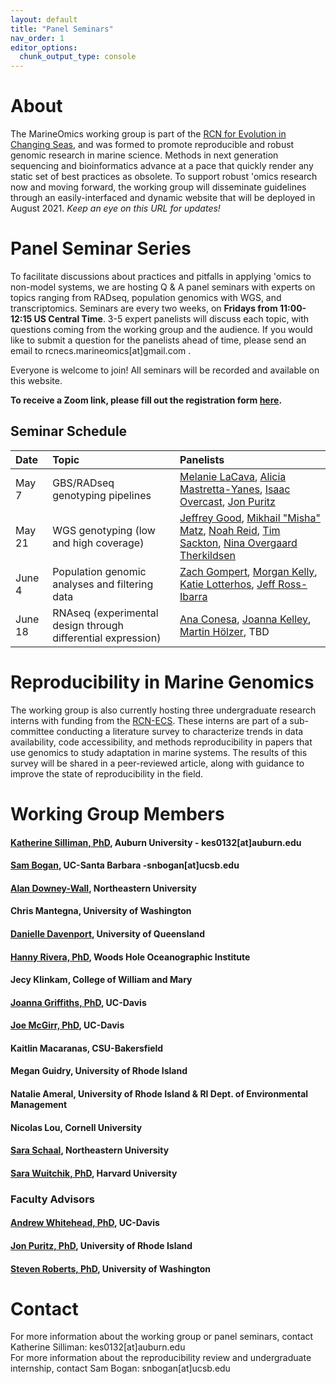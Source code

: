 ```yaml
---
layout: default
title: "Panel Seminars"
nav_order: 1
editor_options: 
  chunk_output_type: console
---
```




# About

The MarineOmics working group is part of the [RCN for Evolution in Changing Seas](https://rcn-ecs.github.io/), and was formed to promote reproducible and robust genomic research in marine science. Methods in next generation sequencing and bioinformatics advance at a pace that quickly render any static set of best practices as obsolete. To support robust 'omics research now and moving forward, the working group will disseminate guidelines through an easily-interfaced and dynamic website that will be deployed in August 2021. *Keep an eye on this URL for updates!*

# Panel Seminar Series

To facilitate discussions about practices and pitfalls in applying 'omics to non-model systems, we are hosting Q & A panel seminars with experts on topics ranging from RADseq, population genomics with WGS, and transcriptomics. Seminars are every two weeks, on **Fridays from 11:00-12:15 US Central Time**. 3-5 expert panelists will discuss each topic, with questions coming from the working group and the audience. If you would like to submit a question for the panelists ahead of time, please send an email to rcnecs.marineomics[at]gmail.com . 

Everyone is welcome to join! All seminars will be recorded and available on this website.    

**To receive a Zoom link, please fill out the registration form [here](
https://auburn.zoom.us/meeting/register/tZ0ode2rpz4sG9Il_TuYexWfqd6HyjdQ58Zi).**  

## Seminar Schedule

| Date        | Topic       | Panelists     |
| :---        | :---        | :---          |
| May 7         | GBS/RADseq genotyping pipelines     | [Melanie LaCava](https://melanielacava.weebly.com/), [Alicia Mastretta-Yanes](http://mastrettayanes-lab.org/), [Isaac Overcast](https://isaacovercast.github.io/), [Jon Puritz](https://www.marineevoeco.com/)   |
| May 21       |  WGS genotyping (low and high coverage)     | [Jeffrey Good](http://www.thegoodlab.org/), [Mikhail "Misha" Matz](https://matzlab.weebly.com/), [Noah Reid](http://nreid.github.io/), [Tim Sackton](https://scholar.harvard.edu/tsackton), [Nina Overgaard Therkildsen](https://www.therkildsenlab.com/) |
| June 4       |  Population genomic analyses and filtering data     | [Zach Gompert](https://gompertlab.com/), [Morgan Kelly](http://www.morgankelly.biology.lsu.edu/), [Katie Lotterhos](https://sites.google.com/site/katielotterhos/home), [Jeff Ross-Ibarra](https://rilab.ucdavis.edu/) |
| June 18       |  RNAseq (experimental design through differential expression)     | [Ana Conesa](http://conesalab.org/), [Joanna Kelley](https://labs.wsu.edu/genomes/), [Martin Hölzer](https://hoelzer-lab.github.io/), TBD|

# Reproducibility in Marine Genomics  
The working group is also currently hosting three undergraduate research interns with funding from the [RCN-ECS](https://rcn-ecs.github.io/). These interns are part of a sub-committee conducting a literature survey to characterize trends in data availability, code accessibility, and methods reproducibility in papers that use genomics to study adaptation in marine systems. The results of this survey will be shared in a peer-reviewed article, along with guidance to improve the state of reproducibility in the field. 

# Working Group Members  

#### [Katherine Silliman, PhD](https://ksilliman.weebly.com/), Auburn University - kes0132[at]auburn.edu
#### [Sam Bogan](http://www.hofmannlab.com/sam-bogan.html), UC-Santa Barbara -snbogan[at]ucsb.edu
#### [Alan Downey-Wall](https://cos.northeastern.edu/people/alan-downey-wall/), Northeastern University 
#### Chris Mantegna, University of Washington  
#### [Danielle Davenport](https://www.researchgate.net/profile/Danielle-Davenport-2), University of Queensland  
#### [Hanny Rivera, PhD](https://www2.whoi.edu/staff/hrivera/), Woods Hole Oceanographic Institute  
#### Jecy Klinkam, College of William and Mary  
#### [Joanna Griffiths, PhD](https://joannasgriffiths.wordpress.com/), UC-Davis
#### [Joe McGirr, PhD](https://joemcgirr.github.io/), UC-Davis 
#### Kaitlin Macaranas, CSU-Bakersfield 
#### Megan Guidry, University of Rhode Island
#### Natalie Ameral, University of Rhode Island & RI Dept. of Environmental Management  
#### Nicolas Lou, Cornell University
#### [Sara Schaal](https://schaals.wixsite.com/smschaal), Northeastern University 
#### [Sara Wuitchik, PhD](https://sjswuitchik.weebly.com/), Harvard University


### Faculty Advisors
#### [Andrew Whitehead, PhD](https://whiteheadresearch.wordpress.com/), UC-Davis 
#### [Jon Puritz, PhD](https://www.marineevoeco.com/), University of Rhode Island 
#### [Steven Roberts, PhD](http://faculty.washington.edu/sr320/?page_id=10850), University of Washington



# Contact 
For more information about the working group or panel seminars, contact Katherine Silliman: kes0132[at]auburn.edu  
For more information about the reproducibility review and undergraduate internship, contact Sam Bogan: snbogan[at]ucsb.edu





